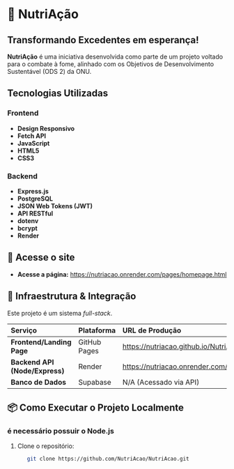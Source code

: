 # 🌱 NutriAção 
## Transformando Excedentes em esperança!

**NutriAção** é uma iniciativa desenvolvida como parte de um projeto voltado para o combate à fome, alinhado com os Objetivos de Desenvolvimento Sustentável (ODS 2) da ONU.

## Tecnologias Utilizadas
### Frontend
- **Design Responsivo**
- **Fetch API**
- **JavaScript**
- **HTML5**
- **CSS3**
### Backend
- **Express.js**
- **PostgreSQL**
- **JSON Web Tokens (JWT)**
- **API RESTful**
- **dotenv**
- **bcrypt**
- **Render**

## 🔗 Acesse o site
- **Acesse a página:** https://nutriacao.onrender.com/pages/homepage.html

## 🔗 Infraestrutura & Integração

Este projeto é um sistema *full-stack*. 

| Serviço | Plataforma | URL de Produção |
| :--- | :--- | :--- |
| **Frontend/Landing Page** | GitHub Pages | https://nutriacao.github.io/NutriAcao/public/pages/homepage.html |
| **Backend API (Node/Express)**| Render | https://nutriacao.onrender.com/pages/homepage.html |
| **Banco de Dados** | Supabase | N/A (Acessado via API) |

## 📦 Como Executar o Projeto Localmente

###  é necessário possuir o Node.js

1. Clone o repositório:
   ```bash
      git clone https://github.com/NutriAcao/NutriAcao.git
  
